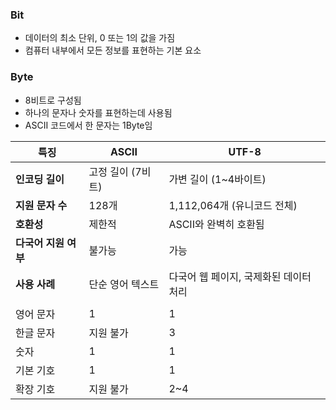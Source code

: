 ### Bit 
- 데이터의 최소 단위, 0 또는 1의 값을 가짐
- 컴퓨터 내부에서 모든 정보를 표현하는 기본 요소
### Byte
- 8비트로 구성됨
- 하나의 문자나 숫자를 표현하는데 사용됨
- ASCII 코드에서 한 문자는 1Byte임

| **특징**        | **ASCII**   | **UTF-8**              |
| ------------- | ----------- | ---------------------- |
| **인코딩 길이**    | 고정 길이 (7비트) | 가변 길이 (1~4바이트)         |
| **지원 문자 수**   | 128개        | 1,112,064개 (유니코드 전체)   |
| **호환성**       | 제한적         | ASCII와 완벽히 호환됨         |
| **다국어 지원 여부** | 불가능         | 가능                     |
| **사용 사례**     | 단순 영어 텍스트   | 다국어 웹 페이지, 국제화된 데이터 처리 |
|               |             |                        |
| 영어 문자         | 1           | 1                      |
| 한글 문자         | 지원 불가       | 3                      |
| 숫자            | 1           | 1                      |
| 기본 기호         | 1           | 1                      |
| 확장 기호         | 지원 불가       | 2~4                    |




